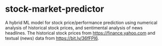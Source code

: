 # stock-market-predictor
A hybrid ML model for stock price/performance prediction using numerical analysis of historical stock prices, and sentimental analysis of news headlines. The historical stock prices from https://finance.yahoo.com and textual (news) data from https://bit.ly/36fFPI6. 
